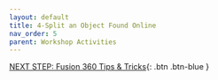 ```yaml
---
layout: default
title: 4-Split an Object Found Online
nav_order: 5
parent: Workshop Activities
---
```




[NEXT STEP: Fusion 360 Tips & Tricks](act-5.html){: .btn .btn-blue }

